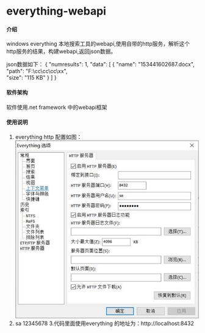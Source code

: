 # everything-webapi

#### 介绍
windows everything 本地搜索工具的webapi,使用自带的http服务，解析这个http服务的结果，构建webapi,返回json数据。

json数据如下：
{
    "numresults": 1,
    "data": [
        {
            "name": "153441602687.docx",
            "path": "F:\\cc\\cc\\cc\\xx",           
            "size": "115 KB"
        }
    ]
}

#### 软件架构
软件使用.net framework 中的webapi框架



#### 使用说明

1. everything http 配置如图：
![输入图片说明](everythingHTTP%E6%9C%8D%E5%8A%A1%E9%85%8D%E7%BD%AE.jpg)
2.  sa 12345678
3.代码里面使用everything 的地址为：http://localhost:8432

